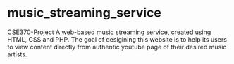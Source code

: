 # music_streaming_service
CSE370-Project
A web-based music streaming service, created using HTML, CSS and PHP. The goal of desigining this website is to help its users to view content directly from authentic youtube page of their desired music artists.
